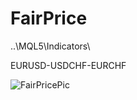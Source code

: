 # FairPrice

..\MQL5\Indicators\

EURUSD-USDCHF-EURCHF

![FairPricePic](https://github.com/user-attachments/assets/ad88c649-6545-4f55-a61e-456052abd9b7)
